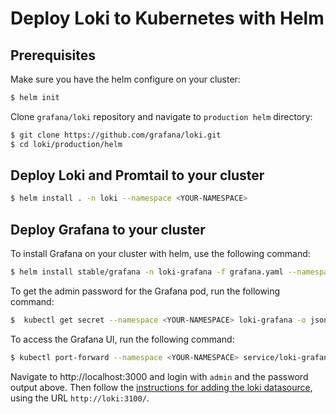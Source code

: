 # Deploy Loki to Kubernetes with Helm

## Prerequisites

Make sure you have the helm configure on your cluster:

```bash
$ helm init
```

Clone `grafana/loki` repository and navigate to `production helm` directory:

```bash
$ git clone https://github.com/grafana/loki.git
$ cd loki/production/helm
```

## Deploy Loki and Promtail to your cluster

```bash
$ helm install . -n loki --namespace <YOUR-NAMESPACE>
```

## Deploy Grafana to your cluster

To install Grafana on your cluster with helm, use the following command:

```bash
$ helm install stable/grafana -n loki-grafana -f grafana.yaml --namespace <YOUR-NAMESPACE> 
```

To get the admin password for the Grafana pod, run the following command:

```bash
$  kubectl get secret --namespace <YOUR-NAMESPACE> loki-grafana -o jsonpath="{.data.admin-password}" | base64 --decode ; echo
```

To access the Grafana UI, run the following command:

```bash
$ kubectl port-forward --namespace <YOUR-NAMESPACE> service/loki-grafana 3000:80
```

Navigate to http://localhost:3000 and login with `admin` and the password output above.
Then follow the [instructions for adding the loki datasource](/docs/usage.md), using the URL `http://loki:3100/`.
